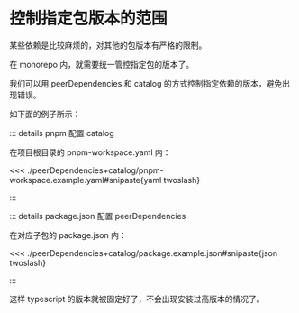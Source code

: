 # 控制指定包版本的范围

某些依赖是比较麻烦的，对其他的包版本有严格的限制。

在 monorepo 内，就需要统一管控指定包的版本了。

我们可以用 peerDependencies 和 catalog 的方式控制指定依赖的版本，避免出现错误。

如下面的例子所示：

::: details pnpm 配置 catalog

在项目根目录的 pnpm-workspace.yaml 内：

<<< ./peerDependencies+catalog/pnpm-workspace.example.yaml#snipaste{yaml twoslash}

:::

::: details package.json 配置 peerDependencies

在对应子包的 package.json 内：

<<< ./peerDependencies+catalog/package.example.json#snipaste{json twoslash}

:::

这样 typescript 的版本就被固定好了，不会出现安装过高版本的情况了。
